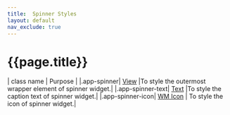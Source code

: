 ```yaml
---
title:  Spinner Styles
layout: default
nav_exclude: true
---
```

# {{page.title}}

| class name  | Purpose |
|.app-spinner| [View](../view.style.html) |To style the outermost wrapper element of spinner widget.|
|.app-spinner-text| [Text](../text.style.html) |To style the caption text of spinner widget.|
|.app-spinner-icon| [WM Icon](../basic/icon.style.html) | To style the icon of spinner widget.|
